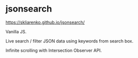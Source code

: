 # jsonsearch

https://skliarenko.github.io/jsonsearch/

Vanilla JS.

Live search / filter JSON data using keywords from search box.

Infinite scrolling with Intersection Observer API.
